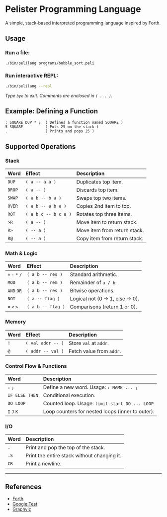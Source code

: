 # Pelister Programming Language

A simple, stack-based interpreted programming language inspired by Forth.

## Usage

### Run a file:
```bash
./bin/pelilang programs/bubble_sort.peli
```

### Run interactive REPL:
```bash
./bin/pelilang --repl
```
*Type `bye` to exit. Comments are enclosed in `( ... )`.*

## Example: Defining a Function

```forth
: SQUARE DUP * ;  ( Defines a function named SQUARE )
5 SQUARE          ( Puts 25 on the stack )
.                 ( Prints and pops 25 )
```

## Supported Operations

### Stack
| Word | Effect | Description |
| :--- | :--- | :----------- |
| `DUP`| `( a -- a a )` | Duplicates top item. |
| `DROP`| `( a -- )` | Discards top item. |
| `SWAP`| `( a b -- b a )`| Swaps top two items. |
| `OVER`| `( a b -- a b a )` | Copies 2nd item to top. |
| `ROT`| `( a b c -- b c a )` | Rotates top three items. |
| `>R` | `( a -- )` | Move item to return stack. |
| `R>` | `( -- a )` | Move item from return stack. |
| `R@` | `( -- a )` | Copy item from return stack. |

### Math & Logic
| Word | Effect | Description |
| :--- | :--- | :----------- |
| `+` `-` `*` `/` | `( a b -- res )` | Standard arithmetic. |
| `MOD`| `( a b -- rem )` | Remainder of `a / b`. |
| `AND` `OR` | `( a b -- res )` | Bitwise operations. |
| `NOT`| `( a -- flag )` | Logical not (0 -> 1, else -> 0). |
| `=` `<` `>` | `( a b -- flag )` | Comparisons (return 1 or 0). |

### Memory
| Word | Effect | Description |
| :--- | :--- | :----------- |
| `!` | `( val addr -- )` | Store `val` at `addr`. |
| `@` | `( addr -- val )` | Fetch value from `addr`. |

### Control Flow & Functions
| Word | Description |
| :--- | :----------- |
| `:` `;` | Define a new word. Usage: `: NAME ... ;` |
| `IF ELSE THEN` | Conditional execution. |
| `DO LOOP` | Counted loop. Usage: `limit start DO ... LOOP` |
| `I` `J` `K` | Loop counters for nested loops (inner to outer). |

### I/O
| Word | Description |
| :--- | :----------- |
| `.` | Print and pop the top of the stack. |
| `.S` | Print the entire stack without changing it. |
| `CR` | Print a newline. |

---

## References

- [Forth](https://en.wikipedia.org/wiki/Forth_(programming_language))
- [Google Test](https://github.com/google/googletest/)
- [Graphviz](https://graphviz.org/)
